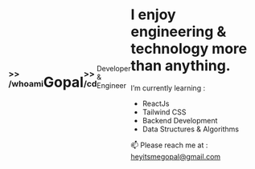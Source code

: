 <div style = "display:flex; align-items:center; justify-content:center" >
  <h3> >> /whoami </h3>
 <h1>Gopal</h1>
 <h3> >> /cd </h3>
 Developer & Engineer
  <div>
<h1>I enjoy engineering & technology more than anything.</h1>

I’m currently learning :
- ReactJs
- Tailwind CSS
- Backend Development
- Data Structures & Algorithms

📫 Please reach me at : heyitsmegopal@gmail.com

<!--
**Gopal-G0/Gopal-G0** is a ✨ _special_ ✨ repository because its `README.md` (this file) appears on your GitHub profile.

Here are some ideas to get you started:

- 🔭 I’m currently working on ...
- 🌱 I’m currently learning ...
- 👯 I’m looking to collaborate on ...
- 🤔 I’m looking for help with ...
- 💬 Ask me about ...
- 📫 How to reach me: ...
- 😄 Pronouns: ...
- ⚡ Fun fact: ...
-->
